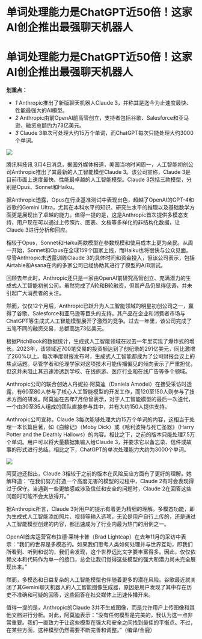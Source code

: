 # 单词处理能力是ChatGPT近50倍！这家AI创企推出最强聊天机器人

# 单词处理能力是ChatGPT近50倍！这家AI创企推出最强聊天机器人

**划重点：**

  * _1_ Anthropic推出了新版聊天机器人Claude 3，并称其是迄今为止速度最快、性能最强大的AI模型。
  * _2_ Anthropic由前OpenAI前高管创立，支持者包括谷歌、Salesforce和亚马逊，融资总额约为73亿美元。
  * _3_ Claude 3单次可处理大约15万个单词，而ChatGPT每次只能处理大约3000个单词。

![](https://inews.gtimg.com/news_bt/OcNE5Hu1-lAGtEj0riomkImkxamEGJnkY0383M6W_P7lMAA/1000)

腾讯科技讯 3月4日消息，据国外媒体报道，美国当地时间周一，人工智能初创公司Anthropic推出了其最新的人工智能模型Claude
3。该公司宣称，Claude 3是目前市面上速度最快、性能最卓越的人工智能模型。Claude 3包括三款模型，分别是Opus、Sonnet和Haiku。

据Anthropic透露，Opus在行业基准测试中表现出色，超越了OpenAI的GPT-4和谷歌的Gemini
Ultra，尤其在本科水平的知识、研究生水平的推理以及基础数学方面更是展现出了卓越的能力。值得一提的是，这是Anthropic首次提供多模态支持，用户现在可以通过上传照片、图表、文档等多样化的非结构化数据，让Claude
3进行分析和回应。

相较于Opus，Sonnet和Haiku两款模型在参数规模和使用成本上更为亲民。从周一开始，Sonnet和Opus在全球159个国家上线，而Haiku也将很快与公众见面。尽管Anthropic未透露训练Claude
3的具体时间和资金投入，但该公司表示，包括Airtable和Asana在内的多家公司已经协助其进行了模型的A/B测试。

回顾去年此时，Anthropic还只是一家由OpenAI前研究高管创立、充满潜力的生成式人工智能初创公司。虽然完成了A轮和B轮融资，但其产品仍显得低调，并未引起广大消费者的关注。

然而，仅仅12个月后，Anthropic已跃升为人工智能领域的明星初创公司之一，赢得了谷歌、Salesforce和亚马逊等巨头的支持。其产品在企业和消费者市场与ChatGPT等生成式人工智能模型展开了激烈的竞争。过去一年里，该公司完成了五笔不同的融资交易，总额高达73亿美元。

根据PitchBook的数据统计，生成式人工智能领域在过去一年里实现了爆炸式的增长。2023年，该领域近700笔交易的投资额达到了创纪录的291亿美元，同比激增了260%以上。每次季度财报发布时，生成式人工智能都成为了公司财报会议上的焦点话题。尽管学者和伦理学家对这项技术可能传播偏见的倾向表示了严重担忧，但这并未阻止其迅速渗透到学校、在线旅游、医疗行业和在线广告等多个领域。

Anthropic公司的联合创始人丹妮拉·阿莫迪（Daniela
Amodei）在接受采访时透露，有60至80人参与了核心人工智能模型的开发工作，而120至150人则参与了技术方面的研发。阿莫迪在去年7月份曾表示，对于人工智能模型的最后一次迭代，一个由30至35人组成的团队直接参与其中，并有大约150人提供支持。

Anthropic公司宣称，Claude 3每次能够处理大约15万个单词的内容，这相当于处理一本长篇巨著，如《白鲸记》（Moby
Dick）或《哈利波特与死亡圣器》（Harry Potter and the Deathly
Hallows）的内容。相比之下，之前的版本只能处理7.5万个单词。用户可以将大量数据集输入给Claude
3，并要求它以备忘录、信件或故事的形式进行总结。相比之下，ChatGPT的单次处理能力大约为3000个单词。

![](https://inews.gtimg.com/news_bt/OzfcCAwsB3fToyP90VjrXX6CToZLRGpvR0nHRH1_BysYEAA/1000)

阿莫迪还指出，Claude 3相较于之前的版本在风险反应方面有了更好的理解。她解释道：“在我们努力打造一个高度无害的模型的过程中，Claude
2有时会表现得过于保守。当遇到一些更敏感或涉及信任和安全的问题时，Claude 2在回答这些问题时可能不会太放得开。”

据Anthropic所言，Claude
3对用户的提示有着更为精细的理解。多模态功能，即为生成式人工智能添加照片、视频等输入选项，无论是用户自行上传的，还是通过人工智能模型创建的内容，都迅速成为了行业内最为热门的用例之一。

OpenAI首席运营官布拉德·莱特卡普（Brad
Lightcap）在去年11月的采访中表示：“我们的世界是多模态的。如果我们思考人类如何处理并与世界互动，即我们所看到、听到和说的，我们会发现，这个世界远比文字要丰富得多。因此，仅仅依赖文本和代码作为单一的接口，总会让我们觉得这些模型的强大和潜力尚未完全展现出来。”

然而，多模态和日益复杂的人工智能模型也伴随着更多的潜在风险。谷歌最近就关闭了其Gemini聊天机器人的人工智能图像生成器，原因是用户发现了其中存在历史不准确和可疑的回答，这些回答在社交媒体上迅速传播开来。

值得一提的是，Anthropic的Claude
3并不生成图像，而是允许用户上传图像和其他文档进行分析。对此，阿莫迪表示：“没有任何模型是完美的，我认为这一点非常重要。我们一直致力于让这些模型在强大和安全之间找到最佳的平衡点。不过，在某些方面，这种模型仍然需要不断完善和调整。”（编译/金鹿）

